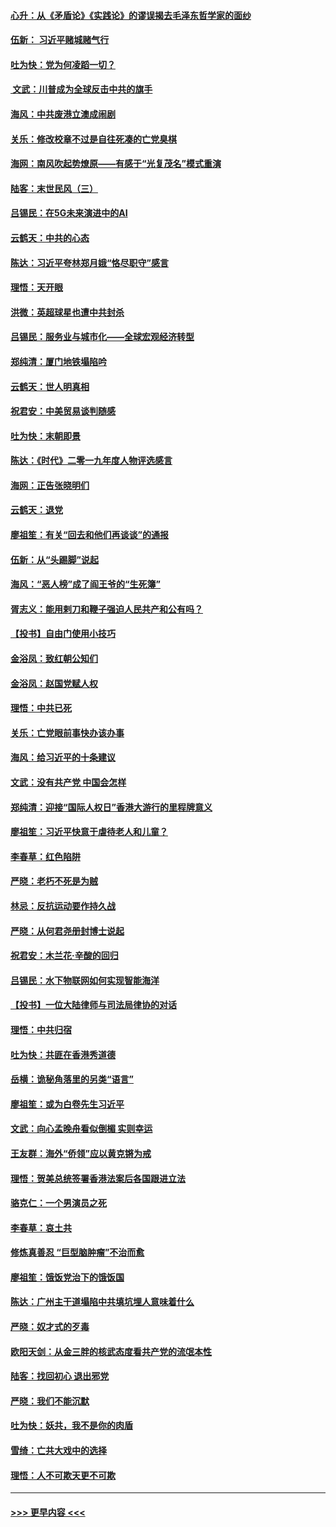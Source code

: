 #### [心升：从《矛盾论》《实践论》的谬误揭去毛泽东哲学家的面纱](../pages/nsc993/n11736962.md?t=12220444) 
#### [伍新： 习近平赌城赌气行](../pages/nsc993/n11736929.md?t=12220444) 
#### [吐为快：党为何凌蹈一切？](../pages/nsc993/n11736915.md?t=12220444) 
#### [ 文武：川普成为全球反击中共的旗手](../pages/nsc993/n11736882.md?t=12220444) 
#### [海风：中共废港立澳成闹剧](../pages/nsc993/n11735857.md?t=12220444) 
#### [关乐：修改校章不过是自往死凑的亡党臭棋](../pages/nsc993/n11735097.md?t=12220444) 
#### [海网：南风吹起势燎原——有感于“光复茂名”模式重演](../pages/nsc993/n11732308.md?t=12220444) 
#### [陆客：末世民风（三）](../pages/nsc993/n11732211.md?t=12220444) 
#### [吕锡民：在5G未来演进中的AI](../pages/nsc993/n11730010.md?t=12220444) 
#### [云鹤天：中共的心态](../pages/nsc993/n11729906.md?t=12220444) 
#### [陈达：习近平夸林郑月娥“恪尽职守”感言](../pages/nsc993/n11729881.md?t=12220444) 
#### [理悟：天开眼](../pages/nsc993/n11729699.md?t=12220444) 
#### [洪微：英超球星也遭中共封杀](../pages/nsc993/n11727243.md?t=12220444) 
#### [吕锡民：服务业与城市化——全球宏观经济转型](../pages/nsc993/n11725845.md?t=12220444) 
#### [郑纯清：厦门地铁塌陷吟](../pages/nsc993/n11725813.md?t=12220444) 
#### [云鹤天：世人明真相](../pages/nsc993/n11725621.md?t=12220444) 
#### [祝君安：中美贸易谈判随感](../pages/nsc993/n11725609.md?t=12220444) 
#### [吐为快：末朝即景](../pages/nsc993/n11723365.md?t=12220444) 
#### [陈达：《时代》二零一九年度人物评选感言](../pages/nsc993/n11723337.md?t=12220444) 
#### [海网：正告张晓明们](../pages/nsc993/n11723228.md?t=12220444) 
#### [云鹤天：退党](../pages/nsc993/n11723056.md?t=12220444) 
#### [廖祖笙：有关“回去和他们再谈谈”的通报](../pages/nsc993/n11722442.md?t=12220444) 
#### [伍新：从“头踢脚”说起](../pages/nsc993/n11722429.md?t=12220444) 
#### [海风：“恶人榜”成了阎王爷的“生死簿”](../pages/nsc993/n11722272.md?t=12220444) 
#### [胥志义：能用剌刀和鞭子强迫人民共产和公有吗？](../pages/nsc993/n11720569.md?t=12220444) 
#### [【投书】自由门使用小技巧](../pages/nsc993/n11720180.md?t=12220444) 
#### [金浴凤：致红朝公知们](../pages/nsc993/n11720563.md?t=12220444) 
#### [金浴凤：赵国党赋人权](../pages/nsc993/n11720533.md?t=12220444) 
#### [理悟：中共已死](../pages/nsc993/n11720233.md?t=12220444) 
#### [关乐：亡党眼前事快办该办事](../pages/nsc993/n11719160.md?t=12220444) 
#### [海风：给习近平的十条建议](../pages/nsc993/n11717616.md?t=12220444) 
#### [文武：没有共产党 中国会怎样](../pages/nsc993/n11717584.md?t=12220444) 
#### [郑纯清：迎接“国际人权日”香港大游行的里程牌意义](../pages/nsc993/n11717417.md?t=12220444) 
#### [廖祖笙：习近平快意于虐待老人和儿童？](../pages/nsc993/n11715313.md?t=12220444) 
#### [李春草：红色陷阱](../pages/nsc993/n11715029.md?t=12220444) 
#### [严晓：老朽不死是为贼](../pages/nsc993/n11712910.md?t=12220444) 
#### [林忌：反抗运动要作持久战](../pages/nsc993/n11712623.md?t=12220444) 
#### [严晓：从何君尧册封博士说起](../pages/nsc993/n11712465.md?t=12220444) 
#### [祝君安：木兰花·辛酸的回归](../pages/nsc993/n11712381.md?t=12220444) 
#### [吕锡民：水下物联网如何实现智能海洋](../pages/nsc993/n11711158.md?t=12220444) 
#### [【投书】一位大陆律师与司法局律协的对话](../pages/nsc993/n11709675.md?t=12220444) 
#### [理悟：中共归宿](../pages/nsc993/n11710059.md?t=12220444) 
#### [吐为快：共匪在香港秀道德](../pages/nsc993/n11709979.md?t=12220444) 
#### [岳横：诡秘角落里的另类“语言”](../pages/nsc993/n11709792.md?t=12220444) 
#### [廖祖笙：或为白卷先生习近平](../pages/nsc993/n11708330.md?t=12220444) 
#### [文武：向心孟晚舟看似倒楣 实则幸运](../pages/nsc993/n11708236.md?t=12220444) 
#### [王友群：海外“侨领”应以黄克锵为戒](../pages/nsc993/n11706176.md?t=12220444) 
#### [理悟：贺美总统签署香港法案后各国跟进立法](../pages/nsc993/n11706853.md?t=12220444) 
#### [骆克仁：一个男演员之死](../pages/nsc993/n11706677.md?t=12220444) 
#### [李春草：哀土共](../pages/nsc993/n11706255.md?t=12220444) 
#### [修炼真善忍 “巨型脑肿瘤”不治而愈](../pages/nsc993/n11705340.md?t=12220444) 
#### [廖祖笙：饿饭党治下的饿饭国](../pages/nsc993/n11705085.md?t=12220444) 
#### [陈达：广州主干道塌陷中共填坑埋人意味着什么](../pages/nsc993/n11705046.md?t=12220444) 
#### [严晓：奴才式的歹毒](../pages/nsc993/n11704826.md?t=12220444) 
#### [欧阳天剑：从金三胖的核武态度看共产党的流氓本性](../pages/nsc993/n11702238.md?t=12220444) 
#### [陆客：找回初心 退出邪党](../pages/nsc993/n11702213.md?t=12220444) 
#### [严晓：我们不能沉默](../pages/nsc993/n11702110.md?t=12220444) 
#### [吐为快：妖共，我不是你的肉盾](../pages/nsc993/n11701366.md?t=12220444) 
#### [雪绮：亡共大戏中的选择](../pages/nsc993/n11699922.md?t=12220444) 
#### [理悟：人不可欺天更不可欺](../pages/nsc993/n11699657.md?t=12220444) 

----
#### [ >>> 更早内容 <<< ](../indexes/nsc993-earlier.md)
